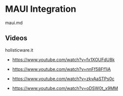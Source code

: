 # MAUI Integration

maui.md

## Videos

holisticware.it

*   https://www.youtube.com/watch?v=fx1XOUFdU8k

*   https://www.youtube.com/watch?v=nnFf58Ff1jA

*   https://www.youtube.com/watch?v=zkvAaSTPs0c

*   https://www.youtube.com/watch?v=oDSW0t_x9MM

